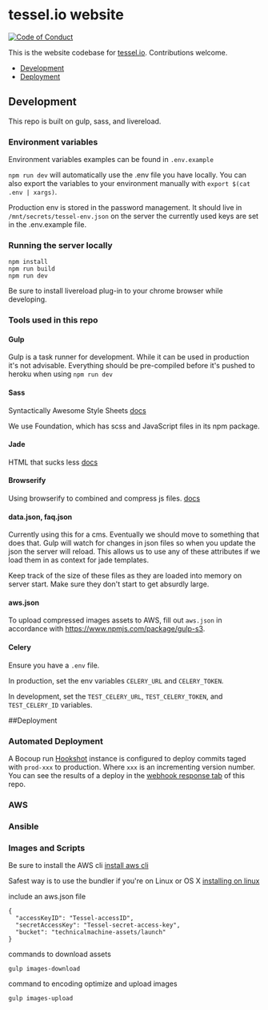 # tessel.io website
[![Code of Conduct](https://img.shields.io/badge/%E2%9D%A4-code%20of%20conduct-blue.svg?style=flat)](https://github.com/tessel/project/blob/master/CONDUCT.md)

This is the website codebase for [tessel.io](//tessel.io). Contributions welcome.

* [Development](#Development)
* [Deployment](#Deployment)

## Development

This repo is built on gulp, sass, and livereload.

### Environment variables
Environment variables examples can be found in `.env.example`

`npm run dev` will automatically use the .env file you have locally. You can also export the variables to your environment manually with `export $(cat .env | xargs)`.

Production env is stored in the password management. It should live in `/mnt/secrets/tessel-env.json` on the server the currently used keys are set in the .env.example file.

### Running the server locally

```
npm install
npm run build
npm run dev
```

Be sure to install livereload plug-in to your chrome browser while developing.

### Tools used in this repo

#### Gulp
Gulp is a task runner for development. While it can be used in production it's not advisable. Everything should be pre-compiled before it's pushed to heroku when using `npm run dev`

#### Sass
Syntactically Awesome Style Sheets [docs](http://sass-lang.com/)

We use Foundation, which has scss and JavaScript files in its npm package.

#### Jade
HTML that sucks less [docs](http://jade-lang.com/)

#### Browserify

Using browserify to combined and compress js files. [docs](http://browserify.org/)

#### data.json, faq.json

Currently using this for a cms. Eventually we should move to something that does that. Gulp will watch for changes in json files so when you update the json the server will reload. This allows us to use any of these attributes if we load them in as context for jade templates.

Keep track of the size of these files as they are loaded into memory on server start. Make sure they don't start to get absurdly large.

#### aws.json

To upload compressed images assets to AWS, fill out `aws.json` in accordance with <https://www.npmjs.com/package/gulp-s3>.

#### Celery

Ensure you have a `.env` file.

In production, set the env variables `CELERY_URL` and `CELERY_TOKEN`.

In development, set the `TEST_CELERY_URL`, `TEST_CELERY_TOKEN`, and `TEST_CELERY_ID` variables.

##Deployment

### Automated Deployment

A Bocoup run [Hookshot](https://github.com/brianloveswords/hookshot) instance is configured to deploy commits taged with `prod-xxx` to production. Where `xxx` is an incrementing version number. You can see the results of a deploy in the [webhook response tab](https://github.com/tessel/tessel.io/settings/hooks/6699959#delivery-response) of this repo.

### AWS

### Ansible


### Images and Scripts
Be sure to install the AWS cli
[install aws cli](http://docs.aws.amazon.com/cli/latest/userguide/installing.html)

Safest way is to use the bundler if you're on Linux or OS X [installing on linux](http://docs.aws.amazon.com/cli/latest/userguide/installing.html#install-bundle-other-os)

include an aws.json file

```
{
  "accessKeyID": "Tessel-accessID",
  "secretAccessKey": "Tessel-secret-access-key",
  "bucket": "technicalmachine-assets/launch"
}
```

commands to download assets
```
gulp images-download
```
command to encoding optimize and upload images

```
gulp images-upload
```
